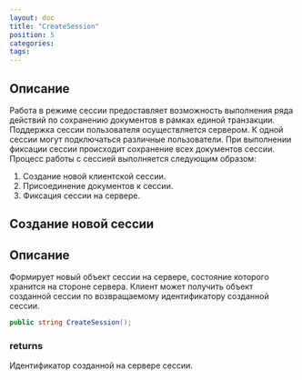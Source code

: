 ```yaml
---
layout: doc
title: "CreateSession"
position: 5
categories: 
tags:
---
```


## Описание

Работа в режиме сессии предоставляет возможность выполнения ряда действий по сохранению документов
в рамках единой транзакции. Поддержка сессии пользователя осуществляется сервером. К одной сессии
могут подключаться различные пользователи. При выполнении фиксации сессии происходит сохранение 
всех документов сессии.
Процесс работы с сессией выполняется следующим образом:

1. Создание новой клиентской сессии.
2. Присоединение документов к сессии.
3. Фиксация сессии на сервере.

## Создание новой сессии

## Описание
Формирует новый объект сессии на сервере, состояние которого хранится на стороне сервера.
Клиент может получить объект созданной сессии по возвращаемому идентификатору созданной сессии.

```csharp
public string CreateSession();
```

### returns
Идентификатор созданной на сервере сессии.